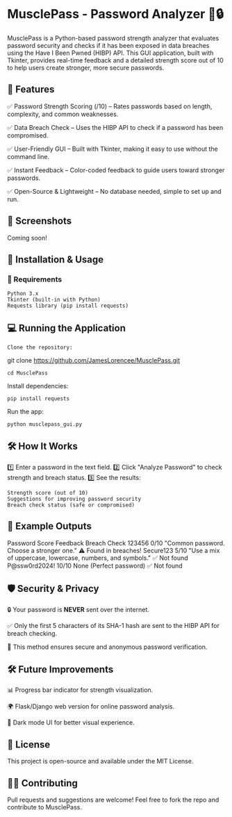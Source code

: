 # MusclePass - Password Analyzer 💪🔒

MusclePass is a Python-based password strength analyzer that evaluates password security and checks if it has been exposed in data breaches using the Have I Been Pwned (HIBP) API. This GUI application, built with Tkinter, provides real-time feedback and a detailed strength score out of 10 to help users create stronger, more secure passwords.
## 🔹 Features

✅ Password Strength Scoring (/10) – Rates passwords based on length, complexity, and common weaknesses.

✅ Data Breach Check – Uses the HIBP API to check if a password has been compromised.

✅ User-Friendly GUI – Built with Tkinter, making it easy to use without the command line.

✅ Instant Feedback – Color-coded feedback to guide users toward stronger passwords.

✅ Open-Source & Lightweight – No database needed, simple to set up and run.

## 📸 Screenshots

Coming soon!

## 🚀 Installation & Usage
### 🔧 Requirements

    Python 3.x
    Tkinter (built-in with Python)
    Requests library (pip install requests)

## 💻 Running the Application

    Clone the repository:

git clone https://github.com/JamesLorencee/MusclePass.git

    cd MusclePass

Install dependencies:

    pip install requests

Run the app:

    python musclepass_gui.py

## 🛠 How It Works

1️⃣ Enter a password in the text field.
2️⃣ Click "Analyze Password" to check strength and breach status.
3️⃣ See the results:

    Strength score (out of 10)
    Suggestions for improving password security
    Breach check status (safe or compromised)

## 📌 Example Outputs
Password	Score	Feedback	Breach Check
123456	0/10	"Common password. Choose a stronger one."	⚠️ Found in breaches!
Secure123	5/10	"Use a mix of uppercase, lowercase, numbers, and symbols."	✅ Not found
P@ssw0rd2024!	10/10	None (Perfect password)	✅ Not found

## 🛡️ Security & Privacy
🔒 Your password is **NEVER** sent over the internet.

✅ Only the first 5 characters of its SHA-1 hash are sent to the HIBP API for breach checking.

🔐 This method ensures secure and anonymous password verification.

## 🛠 Future Improvements
📊 Progress bar indicator for strength visualization.

🌍 Flask/Django web version for online password analysis.

🎨 Dark mode UI for better visual experience.

## 📜 License
This project is open-source and available under the MIT License.

## 👨‍💻 Contributing
Pull requests and suggestions are welcome! Feel free to fork the repo and contribute to MusclePass.
